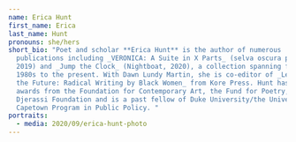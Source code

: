 ```yaml
---
name: Erica Hunt
first_name: Erica
last_name: Hunt
pronouns: she/hers
short_bio: "Poet and scholar **Erica Hunt** is the author of numerous
  publications including _VERONICA: A Suite in X Parts_ (selva oscura press,
  2019) and _Jump the Clock_ (Nightboat, 2020), a collection spanning from the
  1980s to the present. With Dawn Lundy Martin, she is co-editor of _Letters to
  the Future: Radical Writing by Black Women_ from Kore Press. Hunt has received
  awards from the Foundation for Contemporary Art, the Fund for Poetry, and the
  Djerassi Foundation and is a past fellow of Duke University/the University of
  Capetown Program in Public Policy. "
portraits:
  - media: 2020/09/erica-hunt-photo
---
```

